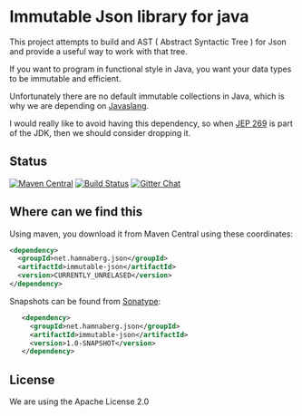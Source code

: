 # Immutable Json library for java

 This project attempts to build and AST ( Abstract Syntactic Tree )
 for Json and provide a useful way to work with that tree.

 If you want to program in functional style in Java, you want
 your data types to be immutable and efficient.

 Unfortunately there are no default immutable collections
 in Java, which is why we are depending on [Javaslang](http://javaslang.com).

 I would really like to avoid having this dependency, so when [JEP 269](http://openjdk.java.net/jeps/269)
 is part of the JDK, then we should consider dropping it.

## Status

 [![Maven Central](https://maven-badges.herokuapp.com/maven-central/net.hamnaberg.json/immutable-json/badge.svg)](https://maven-badges.herokuapp.com/maven-central/net.hamnaberg.json/immutable-json)
 [![Build Status](https://travis-ci.org/hamnis/immutable-json.png)](https://travis-ci.org/hamnis/immutable-json)
 [![Gitter Chat](https://badges.gitter.im/Join%20Chat.svg)](https://gitter.im/hamnis/immutable-json)

 ## Where can we find this

 Using maven, you download it from Maven Central using these coordinates:

 ```xml
 <dependency>
   <groupId>net.hamnaberg.json</groupId>
   <artifactId>immutable-json</artifactId>
   <version>CURRENTLY_UNRELASED</version>
 </dependency>
 ```

 Snapshots can be found from [Sonatype](https://oss.sonatype.org/content/repositories/snapshots/):


 ```xml
    <dependency>
      <groupId>net.hamnaberg.json</groupId>
      <artifactId>immutable-json</artifactId>
      <version>1.0-SNAPSHOT</version>
    </dependency>
  ```

## License

 We are using the Apache License 2.0
